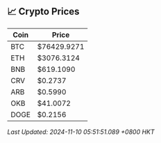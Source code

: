 ## 📈 Crypto Prices

| Coin | Price |
| ---- | ----- |
| BTC | $76429.9271 |
| ETH | $3076.3124 |
| BNB | $619.1090 |
| CRV | $0.2737 |
| ARB | $0.5990 |
| OKB | $41.0072 |
| DOGE | $0.2156 |

_Last Updated: 2024-11-10 05:51:51.089 +0800 HKT_